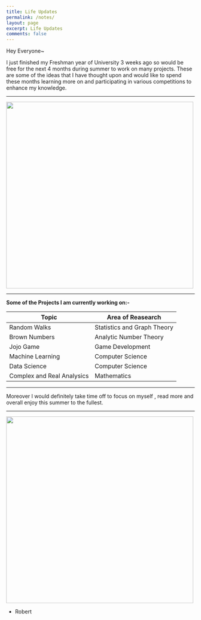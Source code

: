 ```yaml
---
title: Life Updates
permalink: /notes/
layout: page
excerpt: Life Updates
comments: false
---
```

Hey Everyone~

I just finished my Freshman year of University 3 weeks ago so would be free for the next 4 months during summer to work on many projects. These are some of the ideas that I have thought upon and would like to spend these months learning more on and participating in various competitions to enhance my knowledge.
<hr>
<img src = "https://cdn130.picsart.com/309265189366201.jpg?type=webp&to=min&r=640" height = "500" width = "500">
<hr>

**Some of the Projects I am currently working on:-**

| Topic                      | Area of Reasearch           |
|----------------------------|-----------------------------|
| Random Walks               | Statistics and Graph Theory |
| Brown Numbers              | Analytic Number Theory      |
| Jojo Game                  | Game Development            |
| Machine Learning           | Computer Science            |
| Data Science               | Computer Science            |
| Complex and Real Analysics | Mathematics                 |

<hr>

Moreover I would definitely take time off to focus on myself , read more and overall enjoy this summer to the fullest. 
<hr>

<img src = "https://i.pinimg.com/736x/91/8e/26/918e26bbdd2aaf795d98498e6375edd7.jpg" height = "500" width = "500">  

- Robert

